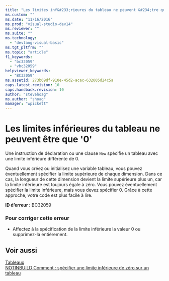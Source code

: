 ```yaml
---
title: "Les limites inf&#233;rieures du tableau ne peuvent &#234;tre que&#160;&#39;0&#39; | Microsoft Docs"
ms.custom: ""
ms.date: "11/16/2016"
ms.prod: "visual-studio-dev14"
ms.reviewer: ""
ms.suite: ""
ms.technology: 
  - "devlang-visual-basic"
ms.tgt_pltfrm: ""
ms.topic: "article"
f1_keywords: 
  - "bc32059"
  - "vbc32059"
helpviewer_keywords: 
  - "BC32059"
ms.assetid: 273b69df-910e-45d2-acac-632005d24c5a
caps.latest.revision: 10
caps.handback.revision: 10
author: "stevehoag"
ms.author: "shoag"
manager: "wpickett"
---
```

# Les limites inf&#233;rieures du tableau ne peuvent &#234;tre que&#160;&#39;0&#39;
Une instruction de déclaration ou une clause `New` spécifie un tableau avec une limite inférieure différente de 0.  
  
 Quand vous créez ou initialisez une variable tableau, vous pouvez éventuellement spécifier la limite supérieure de chaque dimension. Dans ce cas, la longueur de cette dimension devient la limite supérieure plus un, car la limite inférieure est toujours égale à zéro. Vous pouvez éventuellement spécifier la limite inférieure, mais vous devez spécifier 0. Grâce à cette approche, votre code est plus facile à lire.  
  
 **ID d’erreur :** BC32059  
  
### Pour corriger cette erreur  
  
-   Affectez à la spécification de la limite inférieure la valeur 0 ou supprimez\-la entièrement.  
  
## Voir aussi  
 [Tableaux](../Topic/Arrays%20in%20Visual%20Basic.md)   
 [NOTINBUILD Comment : spécifier une limite inférieure de zéro sur un tableau](http://msdn.microsoft.com/fr-fr/20ffd49a-64f7-4634-8ed0-46ba1049d935)